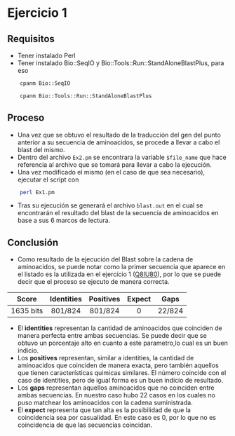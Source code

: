 # Ejercicio 1

## Requisitos

-   Tener instalado Perl
-   Tener instalado Bio::SeqIO y Bio::Tools::Run::StandAloneBlastPlus, para eso

```bash
    cpanm Bio::SeqIO
```

```bash
    cpanm Bio::Tools::Run::StandAloneBlastPlus
```

## Proceso

-   Una vez que se obtuvo el resultado de la traducción del gen del punto anterior a su secuencia de aminoacidos, se procede a llevar a cabo el blast del mismo.
-   Dentro del archivo `Ex2.pm` se encontrara la variable `$file_name` que hace referencia al archivo que se tomará para llevar a cabo la ejecución.
-   Una vez modificado el mismo (en el caso de que sea necesario), ejecutar el script con

```bash
    perl Ex1.pm
```

-   Tras su ejecución se generará el archivo `blast.out` en el cual se encontrarán el resultado del blast de la secuencia de aminoacidos en base a sus 6 marcos de lectura.

## Conclusión

-   Como resultado de la ejecución del Blast sobre la cadena de aminoacidos, se puede notar como la primer secuencia que aparece en el listado es la utilizada en el ejercicio 1 ([Q8IU80](https://www.ncbi.nlm.nih.gov/protein/Q8IU80)), por lo que se puede decir que el proceso se ejecuto de manera correcta.

| Score     | Identities | Positives | Expect | Gaps |
| :---: | :---: | :---: | :---: | :---: |
| 1635 bits | 801/824 | 801/824 | 0 | 22/824 |

- El __identities__ representan la cantidad de aminoacidos que coinciden de manera perfecta entre ambas secuencias. Se puede decir que se obtuvo un porcentaje alto en cuanto a este parametro,lo cual es un buen indicio.
- Los __positives__ representan, similar a identities, la cantidad de aminoacidos que coinciden de manera exacta, pero también aquellos que tienen características quimicas similares. El número coincide con el caso de identities, pero de igual forma es un buen indicio de resultado.
- Los __gaps__ representan aquellos aminoacidos que no coinciden entre ambas secuencias. En nuestro caso hubo 22 casos en los cuales no puso matchear los aminoacidos con la cadena suministrada.
- El __expect__ representa que tan alta es la posibilidad de que la coincidencia sea por casualidad. En este caso es 0, por lo que no es coincidencia de que las secuencias coincidan.
